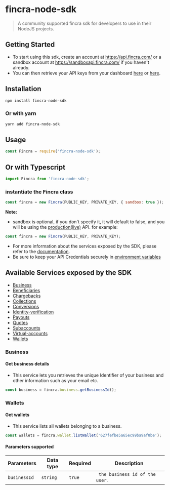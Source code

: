 # fincra-node-sdk

> A community supported fincra sdk for developers to use in their NodeJS projects.

## Getting Started

- To start using this sdk, create an account at https://api.fincra.com/ or a sandbox account at https://sandboxapi.fincra.com/ if you haven't already.
- You can then retrieve your API keys from your dashboard [here](https://app.fincra.com/) or [here](https://sandbox.fincra.com/dashboard).

## Installation

```js
npm install fincra-node-sdk
```

### Or with yarn

```js
yarn add fincra-node-sdk
```

## Usage

```js
const Fincra = require('fincra-node-sdk');
```

## Or with Typescript

```ts
import Fincra from 'fincra-node-sdk';
```

### instantiate the Fincra class

```js
const fincra = new Fincra(PUBLIC_KEY, PRIVATE_KEY, { sandbox: true });
```

**Note:**

- sandbox is optional, if you don't specify it, it will default to false, and you will be using the [production(live)](https://api.fincra.com/) API. for example:

```js
const fincra = new Fincra(PUBLIC_KEY, PRIVATE_KEY);
```

- For more information about the services exposed by the SDK, please refer to the [documentation](https://docs.fincra.com/docs).
- Be sure to keep your API Credentials securely in [environment variables](https://www.twilio.com/blog/working-with-environment-variables-in-node-js-html)

## Available Services exposed by the SDK

<!-- create an hyperlink for easy navigation of the readme file -->

- [Business](#business)
- [Beneficiaries](#beneficiaries)
- [Chargebacks](#chargebacks)
- [Collections](#collections)
- [Conversions](#conversions)
- [Identity-verification](#identity-verification)
- [Payouts](#payouts)
- [Quotes](#quotes)
- [Subaccounts](#subaccounts)
- [Virtual-accounts](#virtual-accounts)
- [Wallets](#wallets)

<!-- add the business -->

### Business

#### Get business details

<!-- add a description -->

- This service lets you retrieves the unique Identifier of your business and other information such as your email etc.

```ts
const business = fincra.business.getBusinessId();
```

### Wallets

#### Get wallets

- This service lists all wallets belonging to a business.

```ts
const wallets = fincra.wallet.listWallet('627fefbe5a65ec99ba9af0be');
```

#### Parameters supported

| Parameters   | Data type | Required | Description                     |
| ------------ | --------- | -------- | ------------------------------- |
| `businessId` | `string`  | `true`   | ` the business id of the user`. |
